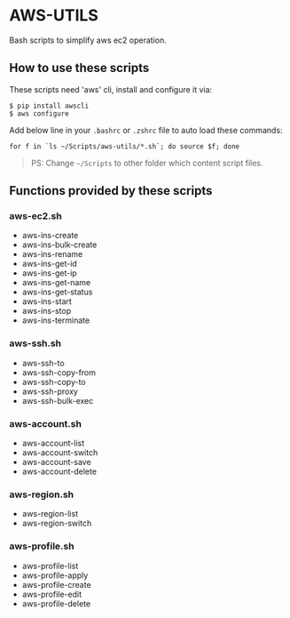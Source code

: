 # AWS-UTILS

Bash scripts to simplify aws ec2 operation.

## How to use these scripts

These scripts need 'aws' cli, install and configure it via:

```
$ pip install awscli
$ aws configure
```

Add below line in your `.bashrc` or `.zshrc` file to auto load these commands:
```
for f in `ls ~/Scripts/aws-utils/*.sh`; do source $f; done
```
> PS: Change `~/Scripts` to other folder which content script files.

## Functions provided by these scripts

### aws-ec2.sh
- aws-ins-create
- aws-ins-bulk-create
- aws-ins-rename
- aws-ins-get-id
- aws-ins-get-ip
- aws-ins-get-name
- aws-ins-get-status
- aws-ins-start
- aws-ins-stop
- aws-ins-terminate

### aws-ssh.sh
- aws-ssh-to
- aws-ssh-copy-from
- aws-ssh-copy-to
- aws-ssh-proxy
- aws-ssh-bulk-exec

### aws-account.sh
- aws-account-list
- aws-account-switch
- aws-account-save
- aws-account-delete

### aws-region.sh
- aws-region-list
- aws-region-switch

### aws-profile.sh
- aws-profile-list
- aws-profile-apply
- aws-profile-create
- aws-profile-edit
- aws-profile-delete


